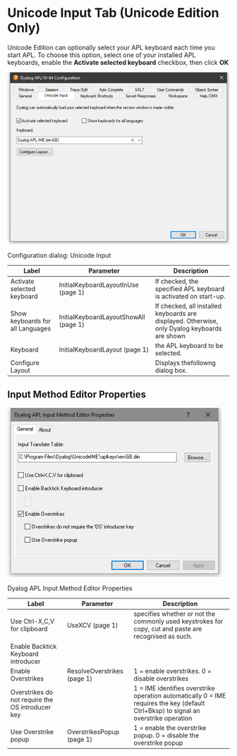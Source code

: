 # Unicode Input Tab (Unicode Edition Only)

Unicode Edition can optionally select your APL keyboard each time you start APL. To choose this option, select one of your installed APL keyboards, enable the **Activate selected keyboard** checkbox, then click **OK**

![configuration dialog unicode input tab](../img/configuration-dialog-unicode-input-tab.png)

Configuration dialog: Unicode Input

| Label | Parameter | Description |
| --- | --- | ---  |
| Activate selected keyboard | InitialKeyboardLayoutInUse (page 1) | If checked, the specified APL keyboard is activated on start-up. |
| Show keyboards for all Languages | InitialKeyboardLayoutShowAll (page 1) | If checked, all installed keyboards are displayed. Otherwise, only Dyalog keyboards are shown |
| Keyboard | InitialKeyboardLayout (page 1) | the APL keyboard to be selected. |
| Configure Layout |  | Displays thefollowng dialog box. |

## Input Method Editor Properties

![ime properties](../img/ime-properties.png)

Dyalog APL Input Method Editor Properties

| Label | Parameter | Description |
| --- | --- | ---  |
| Use Ctrl-X,C,V for clipboard | UseXCV (page 1) | specifies whether or not the commonly used keystrokes for copy, cut and paste  are recognised as such. |
| Enable Backtick Keyboard introducer |  |  |
| Enable Overstrikes | ResolveOverstrikes (page 1) | 1 = enable overstrikes. 0 = disable overstrikes |
| Overstrikes do not require the OS introducer key |  | 1 = IME identifies overstrike operation automatically 0 = IME requires the <OS> key (default Ctrl+Bksp) to signal an overstrike operation |
| Use Overstrike popup | OverstrikesPopup (page 1) | 1 = enable the overstrike popup. 0 = disable the overstrike popup |
